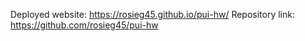 Deployed website: https://rosieg45.github.io/pui-hw/
Repository link: https://github.com/rosieg45/pui-hw
